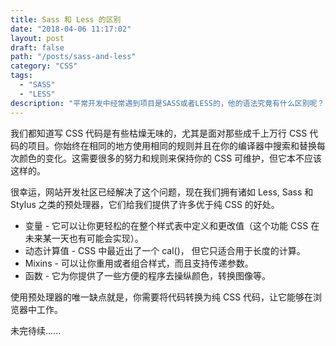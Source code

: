 ```yaml
---
title: Sass 和 Less 的区别
date: "2018-04-06 11:17:02"
layout: post
draft: false
path: "/posts/sass-and-less"
category: "CSS"
tags:
  - "SASS"
  - "LESS"
description: "平常开发中经常遇到项目是SASS或者LESS的，他的语法究竟有什么区别呢？"
---
```


我们都知道写 CSS 代码是有些枯燥无味的，尤其是面对那些成千上万行 CSS 代码的项目。你始终在相同的地方使用相同的规则并且在你的编译器中搜索和替换每次颜色的变化。这需要很多的努力和规则来保持你的 CSS 可维护，但它本不应该这样的。
  
很幸运，网站开发社区已经解决了这个问题，现在我们拥有诸如 Less, Sass 和 Stylus 之类的预处理器，它们给我们提供了许多优于纯 CSS 的好处。

- 变量 - 它可以让你更轻松的在整个样式表中定义和更改值（这个功能 CSS 在未来某一天也有可能会实现）。
- 动态计算值 - CSS 中最近出了一个 cal()， 但它只适合用于长度的计算。
- Mixins - 可以让你重用或者组合样式，而且支持传递参数。
- 函数 - 它为你提供了一些方便的程序去操纵颜色，转换图像等。

使用预处理器的唯一缺点就是，你需要将代码转换为纯 CSS 代码，让它能够在浏览器中工作。

未完待续......
